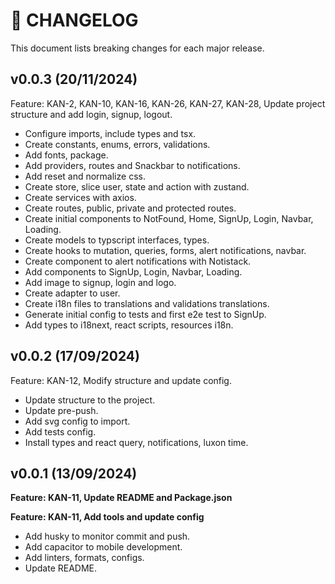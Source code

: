# 📜 CHANGELOG

This document lists breaking changes for each major release.

## v0.0.3 (20/11/2024)

Feature: KAN-2, KAN-10, KAN-16, KAN-26, KAN-27, KAN-28, Update project structure and add login, signup, logout.

- Configure imports, include types and tsx.
- Create constants, enums, errors, validations.
- Add fonts, package.
- Add providers, routes and Snackbar to notifications.
- Add reset and normalize css.
- Create store, slice user, state and action with zustand.
- Create services with axios.
- Create routes, public, private and protected routes.
- Create initial components to NotFound, Home, SignUp, Login, Navbar, Loading.
- Create models to typscript interfaces, types.
- Create hooks to mutation, queries, forms, alert notifications, navbar.
- Create component to alert notifications with Notistack.
- Add components to SignUp, Login, Navbar, Loading.
- Add image to signup, login and logo.
- Create adapter to user.
- Create i18n files to translations and validations translations.
- Generate initial config to tests and first e2e test to SignUp.
- Add types to i18next, react scripts, resources i18n.

## v0.0.2 (17/09/2024)

Feature: KAN-12, Modify structure and update config.

- Update structure to the project.
- Update pre-push.
- Add svg config to import.
- Add tests config.
- Install types and react query, notifications, luxon time.

## v0.0.1 (13/09/2024)

**Feature: KAN-11, Update README and Package.json**

**Feature: KAN-11, Add tools and update config**

- Add husky to monitor commit and push.
- Add capacitor to mobile development.
- Add linters, formats, configs.
- Update README.
